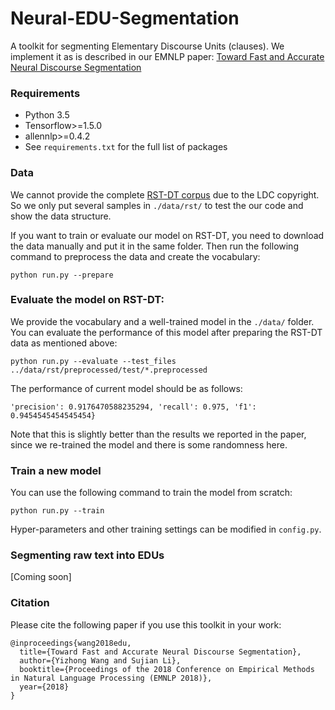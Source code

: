 # Neural-EDU-Segmentation
A toolkit for segmenting Elementary Discourse Units (clauses).
We implement it as is described in our EMNLP paper: [Toward Fast and Accurate Neural Discourse Segmentation]()


### Requirements
- Python 3.5
- Tensorflow>=1.5.0
- allennlp>=0.4.2
- See `requirements.txt` for the full list of packages

### Data

We cannot provide the complete [RST-DT corpus](https://catalog.ldc.upenn.edu/products/LDC2002T07) due to the LDC copyright.
So we only put several samples in `./data/rst/` to test the our code and show the data structure.

If you want to train or evaluate our model on RST-DT, you need to download the data manually and put it in the same folder. Then run the following command to preprocess the data and create the vocabulary:

```
python run.py --prepare
```


### Evaluate the model on RST-DT:

We provide the vocabulary and a well-trained model in the `./data/` folder. You can evaluate the performance of this model after preparing the RST-DT data as mentioned above:

```
python run.py --evaluate --test_files ../data/rst/preprocessed/test/*.preprocessed
```

The performance of current model should be as follows:
```
'precision': 0.9176470588235294, 'recall': 0.975, 'f1': 0.9454545454545454}
```

Note that this is slightly better than the results we reported in the paper, since we re-trained the model and there is some randomness here.

### Train a new model

You can use the following command to train the model from scratch:

```
python run.py --train
```

Hyper-parameters and other training settings can be modified in `config.py`.

### Segmenting raw text into EDUs

[Coming soon]


### Citation

Please cite the following paper if you use this toolkit in your work:

```
@inproceedings{wang2018edu,
  title={Toward Fast and Accurate Neural Discourse Segmentation},
  author={Yizhong Wang and Sujian Li},
  booktitle={Proceedings of the 2018 Conference on Empirical Methods in Natural Language Processing (EMNLP 2018)},
  year={2018}
}
```